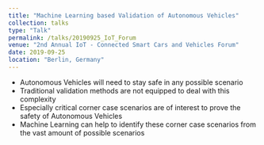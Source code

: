 ```yaml
---
title: "Machine Learning based Validation of Autonomous Vehicles"
collection: talks
type: "Talk"
permalink: /talks/20190925_IoT_Forum
venue: "2nd Annual IoT - Connected Smart Cars and Vehicles Forum"
date: 2019-09-25
location: "Berlin, Germany"
---
```


* Autonomous Vehicles will need to stay safe in any possible scenario
* Traditional validation methods are not equipped to deal with this complexity
* Especially critical corner case scenarios are of interest to prove the safety of Autonomous Vehicles
* Machine Learning can help to identify these corner case scenarios from the vast amount of possible scenarios
